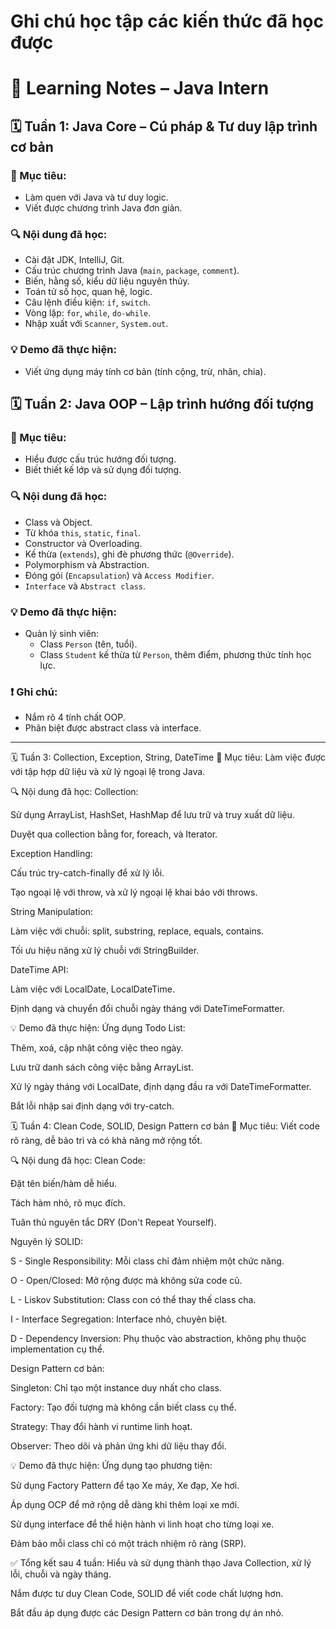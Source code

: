 # Ghi chú học tập các kiến thức đã học được
# 📘 Learning Notes – Java Intern
## 🗓️ Tuần 1: Java Core – Cú pháp & Tư duy lập trình cơ bản
### 🧠 Mục tiêu:
- Làm quen với Java và tư duy logic.
- Viết được chương trình Java đơn giản.

### 🔍 Nội dung đã học:
- Cài đặt JDK, IntelliJ, Git.
- Cấu trúc chương trình Java (`main`, `package`, `comment`).
- Biến, hằng số, kiểu dữ liệu nguyên thủy.
- Toán tử số học, quan hệ, logic.
- Câu lệnh điều kiện: `if`, `switch`.
- Vòng lặp: `for`, `while`, `do-while`.
- Nhập xuất với `Scanner`, `System.out`.

### 💡 Demo đã thực hiện:
- Viết ứng dụng máy tính cơ bản (tính cộng, trừ, nhân, chia).

## 🗓️ Tuần 2: Java OOP – Lập trình hướng đối tượng

### 🧠 Mục tiêu:
- Hiểu được cấu trúc hướng đối tượng.
- Biết thiết kế lớp và sử dụng đối tượng.

### 🔍 Nội dung đã học:
- Class và Object.
- Từ khóa `this`, `static`, `final`.
- Constructor và Overloading.
- Kế thừa (`extends`), ghi đè phương thức (`@Override`).
- Polymorphism và Abstraction.
- Đóng gói (`Encapsulation`) và `Access Modifier`.
- `Interface` và `Abstract class`.

### 💡 Demo đã thực hiện:
- Quản lý sinh viên:
    - Class `Person` (tên, tuổi).
    - Class `Student` kế thừa từ `Person`, thêm điểm, phương thức tính học lực.

### ❗ Ghi chú:
- Nắm rõ 4 tính chất OOP.
- Phân biệt được abstract class và interface.
---
🗓️ Tuần 3: Collection, Exception, String, DateTime
🧠 Mục tiêu:
Làm việc được với tập hợp dữ liệu và xử lý ngoại lệ trong Java.

🔍 Nội dung đã học:
Collection:

Sử dụng ArrayList, HashSet, HashMap để lưu trữ và truy xuất dữ liệu.

Duyệt qua collection bằng for, foreach, và Iterator.

Exception Handling:

Cấu trúc try-catch-finally để xử lý lỗi.

Tạo ngoại lệ với throw, và xử lý ngoại lệ khai báo với throws.

String Manipulation:

Làm việc với chuỗi: split, substring, replace, equals, contains.

Tối ưu hiệu năng xử lý chuỗi với StringBuilder.

DateTime API:

Làm việc với LocalDate, LocalDateTime.

Định dạng và chuyển đổi chuỗi ngày tháng với DateTimeFormatter.

💡 Demo đã thực hiện:
Ứng dụng Todo List:

Thêm, xoá, cập nhật công việc theo ngày.

Lưu trữ danh sách công việc bằng ArrayList.

Xử lý ngày tháng với LocalDate, định dạng đầu ra với DateTimeFormatter.

Bắt lỗi nhập sai định dạng với try-catch.

🗓️ Tuần 4: Clean Code, SOLID, Design Pattern cơ bản
🧠 Mục tiêu:
Viết code rõ ràng, dễ bảo trì và có khả năng mở rộng tốt.

🔍 Nội dung đã học:
Clean Code:

Đặt tên biến/hàm dễ hiểu.

Tách hàm nhỏ, rõ mục đích.

Tuân thủ nguyên tắc DRY (Don't Repeat Yourself).

Nguyên lý SOLID:

S - Single Responsibility: Mỗi class chỉ đảm nhiệm một chức năng.

O - Open/Closed: Mở rộng được mà không sửa code cũ.

L - Liskov Substitution: Class con có thể thay thế class cha.

I - Interface Segregation: Interface nhỏ, chuyên biệt.

D - Dependency Inversion: Phụ thuộc vào abstraction, không phụ thuộc implementation cụ thể.

Design Pattern cơ bản:

Singleton: Chỉ tạo một instance duy nhất cho class.

Factory: Tạo đối tượng mà không cần biết class cụ thể.

Strategy: Thay đổi hành vi runtime linh hoạt.

Observer: Theo dõi và phản ứng khi dữ liệu thay đổi.

💡 Demo đã thực hiện:
Ứng dụng tạo phương tiện:

Sử dụng Factory Pattern để tạo Xe máy, Xe đạp, Xe hơi.

Áp dụng OCP để mở rộng dễ dàng khi thêm loại xe mới.

Sử dụng interface để thể hiện hành vi linh hoạt cho từng loại xe.

Đảm bảo mỗi class chỉ có một trách nhiệm rõ ràng (SRP).

✅ Tổng kết sau 4 tuần:
Hiểu và sử dụng thành thạo Java Collection, xử lý lỗi, chuỗi và ngày tháng.

Nắm được tư duy Clean Code, SOLID để viết code chất lượng hơn.

Bắt đầu áp dụng được các Design Pattern cơ bản trong dự án nhỏ.

